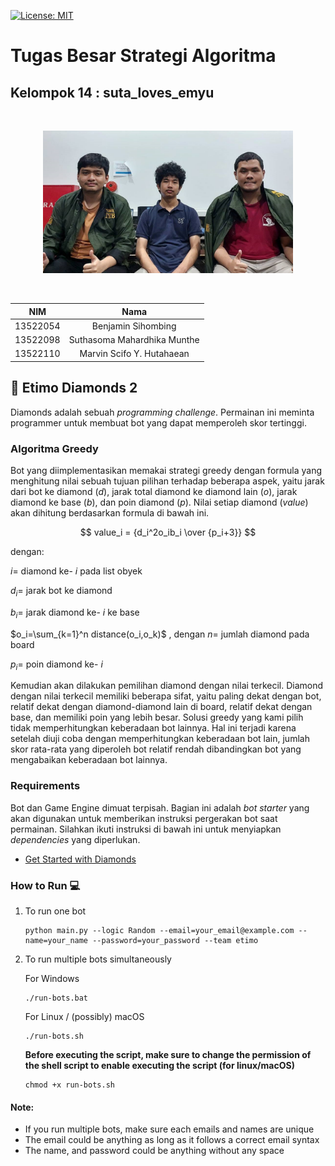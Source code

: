 [![License: MIT](https://img.shields.io/badge/License-MIT-yellow.svg)](https://opensource.org/licenses/MIT)

# Tugas Besar Strategi Algoritma

## Kelompok 14 : suta_loves_emyu

<br>
<p align="center">
<img src="loves_madrid.png" alt="Kelompok suta_loves_emyu" width="400"/>
</p>
<br>

|   NIM    |              Nama                   |
| :------: |    :---------------------------:    |
| 13522054 |         Benjamin Sihombing          |
| 13522098 |     Suthasoma Mahardhika Munthe     |
| 13522110 |      Marvin Scifo Y. Hutahaean      |

## 💎 Etimo Diamonds 2

Diamonds adalah sebuah *programming challenge*. Permainan ini meminta programmer untuk membuat bot yang dapat memperoleh skor tertinggi. 

### Algoritma Greedy 

Bot yang diimplementasikan memakai strategi greedy dengan formula yang menghitung nilai sebuah tujuan pilihan terhadap beberapa aspek, yaitu jarak dari bot ke diamond ($d$), jarak total diamond ke diamond lain ($o$), jarak diamond ke base ($b$), dan poin diamond ($p$). Nilai setiap diamond ($value$) akan dihitung berdasarkan formula di bawah ini.

$$ value_i = {d_i^2o_ib_i \over {p_i+3}} $$

dengan:

$i =$ diamond ke- $i$ pada list obyek

$d_i =$ jarak bot ke diamond

$b_i =$ jarak diamond ke- $i$ ke base

$o_i=\sum_{k=1}^n distance(o_i,o_k)$ , dengan $n =$ jumlah diamond pada board

$p_i =$ poin diamond ke- $i$

Kemudian akan dilakukan pemilihan diamond dengan nilai terkecil. Diamond dengan nilai terkecil memiliki beberapa sifat, yaitu paling dekat dengan bot, relatif dekat dengan diamond-diamond lain di board, relatif dekat dengan base, dan memiliki poin yang lebih besar. Solusi greedy yang kami pilih tidak memperhitungkan keberadaan bot lainnya. Hal ini terjadi karena setelah diuji coba dengan memperhitungkan keberadaan bot lain, jumlah skor rata-rata yang diperoleh bot relatif rendah dibandingkan bot yang mengabaikan keberadaan bot lainnya.

### Requirements

Bot dan Game Engine dimuat terpisah. Bagian ini adalah *bot starter* yang akan digunakan untuk memberikan instruksi pergerakan bot saat permainan. 
Silahkan ikuti instruksi di bawah ini untuk menyiapkan *dependencies* yang diperlukan.
-   [Get Started with Diamonds](https://docs.google.com/document/d/1L92Axb89yIkom0b24D350Z1QAr8rujvHof7-kXRAp7c/edit)

### How to Run 💻

1. To run one bot

    ```
    python main.py --logic Random --email=your_email@example.com --name=your_name --password=your_password --team etimo
    ```

2. To run multiple bots simultaneously

    For Windows

    ```
    ./run-bots.bat
    ```

    For Linux / (possibly) macOS

    ```
    ./run-bots.sh
    ```

    <b>Before executing the script, make sure to change the permission of the shell script to enable executing the script (for linux/macOS)</b>

    ```
    chmod +x run-bots.sh
    ```

#### Note:

-   If you run multiple bots, make sure each emails and names are unique
-   The email could be anything as long as it follows a correct email syntax
-   The name, and password could be anything without any space
